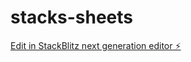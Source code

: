 # stacks-sheets

[Edit in StackBlitz next generation editor ⚡️](https://stackblitz.com/~/github.com/scottring/stacks-sheets)